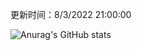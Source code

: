 
  更新时间：8/3/2022 21:00:00
	
  ![Anurag's GitHub stats](https://github-readme-stats.vercel.app/api?username=chendj89&theme=gruvbox&show_icons=true)